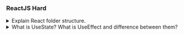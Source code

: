 ### ReactJS Hard

<details>
<summary>Explain React folder structure.</summary>

## React Folder Structure

- If we create react app then run `npx create-react-app <app-name>` command.

<img src="/interview/react-folder-screenshot-1.png" alt="output-1" width="200px" height="200px"/>

<br/>
<br/>

**node_modules:**<br/>
based on the package.json dependencies react will download all the node modules.
`node_modules` means files required for our dependencies or libraries. Those files will be stored inside the node modules. Just after downloading all the node modules we will our react app will create `package-lock.json`

**package.json:**<br/>
Firstly `package.json` file will be created. Our `package.json` file contains named of projects, version of project, author's, reactScripts, dependencies and browserList.

```js showLineNumbers=true
{
"name": "react-app",
"version": "0.1.0",
"private": true,
"dependencies": {
 "@testing-library/jest-dom": "^5.17.0",
 "@testing-library/react": "^13.4.0",
 "@testing-library/user-event": "^13.5.0",
 "react": "^18.2.0",
 "react-dom": "^18.2.0",
 "react-scripts": "5.0.1",
 "web-vitals": "^2.1.4"
},
"scripts": {
 "start": "react-scripts start",
 "build": "react-scripts build",
 "test": "react-scripts test",
 "eject": "react-scripts eject"
},
"eslintConfig": {
 "extends": [
   "react-app",
   "react-app/jest"
 ]
},
"browserslist": {
 "production": [
   ">0.2%",
   "not dead",
   "not op_mini all"
 ],
 "development": [
   "last 1 chrome version",
   "last 1 firefox version",
   "last 1 safari version"
 ]
}
}
```

- `dependencies:`<br/>
  So mainly `dependencies` mean our project which is dependent on npm libraries. So name and version of those libraries will be stored in dependencies objects.
- `Browserlist:`<br/>
  Browserlist means our project will support to specific production level browsers & development level browsers. So for those browsers supported data will be added in browserlist.
- `reactScripts:`<br/>
  Also we have reactScripts. So reactScript help us to write Scripts like `npm start` and all those command So this is all about `package.json`.<br/>

**package-lock.json:** <br/>
In `package-lock.json` file store the locked version of our dependencies & dependencies of our dependencies.

**public folder:** <br/>
After that` public folder` will be created.public folder is entry point to our application. So we can directly access any files from public folder &

- `index.html:` public/index. html is the main HTML file of our app that includes your React code and provides a context for React to render to.

**scr folder:**<br/>

<img src="/interview/react-folder-screenshot-2.png" alt="output-1" width="200px" height="200px"/><br/>

Thier is another folder is `Source(src)`inside the source one `index.js` file will be their

- `index.js:` index.js ia a entry point on the javascript side or the react side. So index.js will be responsible for manipulating index.html inside the public folder & this is how our entire `react folder structure` looks like,
  <br/>

later also we can `customized some folder structure` like for `assets` for `views` for `components`. We can create our folder structure.

<img src="/interview/custom-folder-structure.png" alt="output-1" width="200px" height="200px"/> <br/>

- `assets:` In assets we are store the all images of the project or app.
- `views:` In views folder developer can add single folders like Home, About and in the Home, About folder we create a js and css file like Home.js, Home.css
- `components:` In components we create resuable components folders like Footer, Navbar and in this folders same as views we create a js and css file like Navbar.js, Navbar.css

</details>

<details>
  <summary>What is UseState? What is UseEffect and difference between them?</summary>
  TODO: add answer @Chndrajoytiadil
</details>
